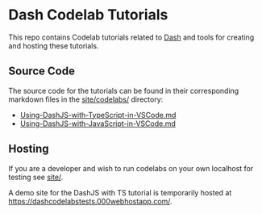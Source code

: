 # Dash Codelab Tutorials

This repo contains Codelab tutorials related to [Dash](https://www.dash.org/) and tools for creating and hosting these tutorials.

## Source Code

The source code for the tutorials can be found in their corresponding markdown files in the [site/codelabs/](site/codelabs/) directory:

* [Using-DashJS-with-TypeScript-in-VSCode.md](site/codelabs/Using-DashJS-with-TypeScript-in-VSCode.md)
* [Using-DashJS-with-JavaScript-in-VSCode.md](site/codelabs/Using-DashJS-with-JavaScript-in-VSCode.md)

## Hosting

If you are a developer and wish to run codelabs on your own localhost for testing see [site/](site/).

A demo site for the DashJS with TS tutorial is temporarily hosted at <https://dashcodelabstests.000webhostapp.com/>.
